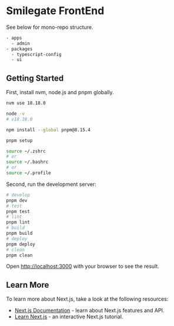 # Smilegate FrontEnd

See below for mono-repo structure.

```bash
- apps
  - admin
- packages
  - typescript-config
  - ui
```

## Getting Started

First, install nvm, node.js and pnpm globally.
```bash
nvm use 18.18.0

node -v
# v18.18.0

npm install --global pnpm@8.15.4

pnpm setup

source ~/.zshrc
# or
source ~/.bashrc
# or
source ~/.profile

```

Second, run the development server:

```bash
# develop
pnpm dev
# test
pnpm test
# lint
pnpm lint
# build
pnpm build
# deploy
pnpm deploy
# clean
pnpm clean
```

Open [http://localhost:3000](http://localhost:3000) with your browser to see the result.

## Learn More

To learn more about Next.js, take a look at the following resources:

- [Next.js Documentation](https://nextjs.org/docs) - learn about Next.js features and API.
- [Learn Next.js](https://nextjs.org/learn) - an interactive Next.js tutorial.
